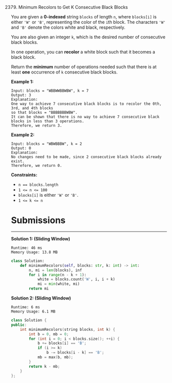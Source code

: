 2379. Minimum Recolors to Get K Consecutive Black Blocks

You are given a **0-indexed** string `blocks` of length `n`, where `blocks[i]` is either `'W'` or `'B'`, representing the color of the `i`th block. The characters `'W'` and `'B'` denote the colors white and black, respectively.

You are also given an integer `k`, which is the desired number of consecutive black blocks.

In one operation, you can **recolor** a white block such that it becomes a black block.

Return the **minimum** number of operations needed such that there is at least **one** occurrence of `k` consecutive black blocks.

 

**Example 1:**
```
Input: blocks = "WBBWWBBWBW", k = 7
Output: 3
Explanation:
One way to achieve 7 consecutive black blocks is to recolor the 0th, 3rd, and 4th blocks
so that blocks = "BBBBBBBWBW". 
It can be shown that there is no way to achieve 7 consecutive black blocks in less than 3 operations.
Therefore, we return 3.
```

**Example 2:**
```
Input: blocks = "WBWBBBW", k = 2
Output: 0
Explanation:
No changes need to be made, since 2 consecutive black blocks already exist.
Therefore, we return 0.
```

**Constraints:**

* `n == blocks.length`
* `1 <= n <= 100`
* `blocks[i]` is either `'W'` or `'B'`.
* `1 <= k <= n`

# Submissions
---
**Solution 1: (Sliding Window)**
```
Runtime: 46 ms
Memory Usage: 13.8 MB
```
```python
class Solution:
    def minimumRecolors(self, blocks: str, k: int) -> int:
        n, mi = len(blocks), inf
        for i in range(n - k + 1):
            white = blocks.count('W', i, i + k)
            mi = min(white, mi)
        return mi
```

**Solution 2: (Sliding Window)**
```
Runtime: 6 ms
Memory Usage: 6.1 MB
```
```c++
class Solution {
public:
    int minimumRecolors(string blocks, int k) {
        int b = 0, mb = 0;
        for (int i = 0; i < blocks.size(); ++i) {
            b += blocks[i] == 'B';
            if (i >= k)
                b -= blocks[i - k] == 'B';
            mb = max(b, mb);
        }
        return k - mb;
    }
};
```
